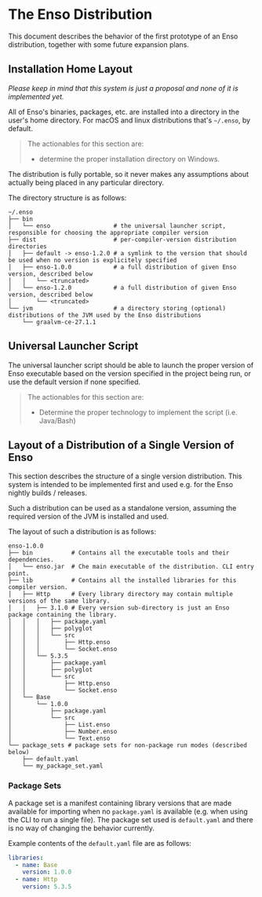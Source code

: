 # The Enso Distribution
This document describes the behavior of the first prototype of an Enso
distribution, together with some future expansion plans.

## Installation Home Layout
*Please keep in mind that this system is just a proposal and none of it is
implemented yet.*

All of Enso's binaries, packages, etc. are installed into a directory in
the user's home directory. For macOS and linux distributions that's `~/.enso`,
by default.  

> The actionables for this section are:
> - determine the proper installation directory on Windows.

The distribution is fully portable, so it never makes any assumptions about
actually being placed in any particular directory.

The directory structure is as follows:

```
~/.enso
├── bin
│   └── enso                  # the universal launcher script, responsible for choosing the appropriate compiler version
├── dist                      # per-compiler-version distribution directories
│   ├── default -> enso-1.2.0 # a symlink to the version that should be used when no version is explicitely specified 
│   ├── enso-1.0.0            # a full distribution of given Enso version, described below     
│   │   └── <truncated>
│   └── enso-1.2.0            # a full distribution of given Enso version, described below
│       └── <truncated>
└── jvm                       # a directory storing (optional) distributions of the JVM used by the Enso distributions
    └── graalvm-ce-27.1.1
```

## Universal Launcher Script
The universal launcher script should be able to launch the proper version of
Enso executable based on the version specified in the project being run,
or use the default version if none specified.

> The actionables for this section are:
> - Determine the proper technology to implement the script (i.e. Java/Bash)

## Layout of a Distribution of a Single Version of Enso
This section describes the structure of a single version distribution. This
system is intended to be implemented first and used e.g. for the Enso nightly
builds / releases.

Such a distribution can be used as a standalone version, assuming the required
version of the JVM is installed and used.

The layout of such a distribution is as follows:

```
enso-1.0.0
├── bin           # Contains all the executable tools and their dependencies.
│   └── enso.jar  # Che main executable of the distribution. CLI entry point.
├── lib           # Contains all the installed libraries for this compiler version.
│   ├── Http      # Every library directory may contain multiple versions of the same library.
│   │   ├── 3.1.0 # Every version sub-directory is just an Enso package containing the library.
│   │   │   ├── package.yaml
│   │   │   ├── polyglot
│   │   │   └── src
│   │   │       ├── Http.enso
│   │   │       └── Socket.enso
│   │   └── 5.3.5
│   │       ├── package.yaml
│   │       ├── polyglot
│   │       └── src
│   │           ├── Http.enso
│   │           └── Socket.enso
│   └── Base
│       └── 1.0.0
│           ├── package.yaml
│           └── src
│               ├── List.enso
│               ├── Number.enso
│               └── Text.enso
└── package_sets # package sets for non-package run modes (described below)
    ├── default.yaml
    └── my_package_set.yaml
```

### Package Sets
A package set is a manifest containing library versions that are made available
for importing when no `package.yaml` is available (e.g. when using the CLI to
run a single file). The package set used is `default.yaml` and there is no way
of changing the behavior currently.

Example contents of the `default.yaml` file are as follows:
```yaml
libraries:
  - name: Base
    version: 1.0.0
  - name: Http
    version: 5.3.5
```
